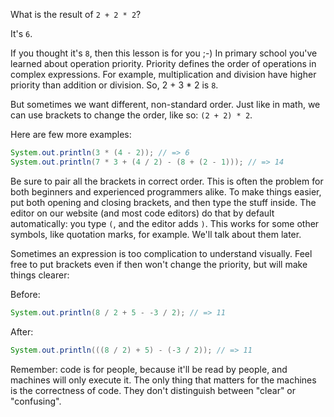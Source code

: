 What is the result of `2 + 2 * 2`?

It's `6`.

If you thought it's `8`, then this lesson is for you ;-) In primary school you've learned about operation priority. Priority defines the order of operations in complex expressions. For example, multiplication and division have higher priority than addition or division. So, 2 + 3 * 2 is `8`.

But sometimes we want different, non-standard order. Just like in math, we can use brackets to change the order, like so: `(2 + 2) * 2`.

Here are few more examples:

```java
System.out.println(3 * (4 - 2)); // => 6
System.out.println(7 * 3 + (4 / 2) - (8 + (2 - 1))); // => 14
```

Be sure to pair all the brackets in correct order. This is often the problem for both beginners and experienced programmers alike. To make things easier, put both opening and closing brackets, and then type the stuff inside. The editor on our website (and most code editors) do that by default automatically: you type `(`, and the editor adds `)`. This works for some other symbols, like quotation marks, for example. We'll talk about them later.

Sometimes an expression is too complication to understand visually. Feel free to put brackets even if then won't change the priority, but will make things clearer:

Before:

```java
System.out.println(8 / 2 + 5 - -3 / 2); // => 11
```

After:

```java
System.out.println(((8 / 2) + 5) - (-3 / 2)); // => 11
```

Remember: code is for people, because it'll be read by people, and machines will only execute it. The only thing that matters for the machines is the correctness of code. They don't distinguish between "clear" or "confusing".
